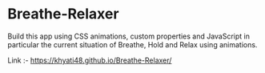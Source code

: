 # Breathe-Relaxer

Build this app using CSS animations, custom properties and JavaScript in particular the current situation of Breathe, Hold and Relax using animations.

Link :- https://khyati48.github.io/Breathe-Relaxer/

